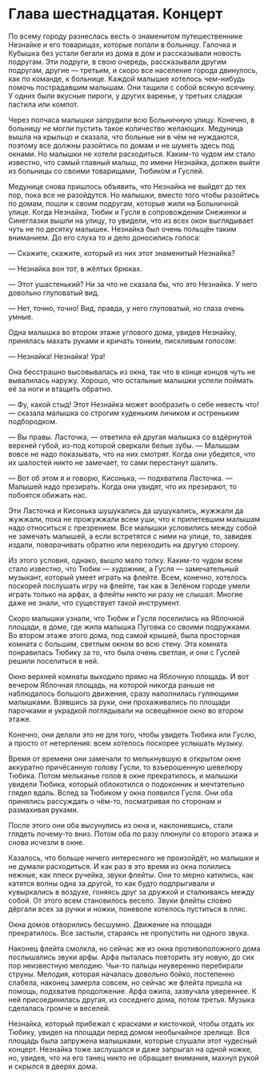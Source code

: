 # Глава шестнадцатая. Концерт

По всему городу разнеслась весть о знаменитом путешественнике Незнайке и его товарищах, которые попали в больницу. Галочка и Кубышка без устали бегали из дома в дом и рассказывали новость подругам. Эти подруги, в свою очередь, рассказывали другим подругам, другие — третьим, и скоро все население города двинулось, как по команде, к больнице. Каждой малышке хотелось чем-нибудь помочь пострадавшим малышам. Они тащили с собой всякую всячину. У одних были вкусные пироги, у других варенье, у третьих сладкая пастила или компот.

Через полчаса малышки запрудили всю Больничную улицу. Конечно, в больницу не могли пустить такое количество желающих. Медуница вышла на крыльцо и сказала, что больные ни в чём не нуждаются, поэтому все должны разойтись по домам и не шуметь здесь под окнами. Но малышки не хотели расходиться. Каким-то чудом им стало известно, что самый главный малыш, по имени Незнайка, должен выйти из больницы со своими товарищами, Тюбиком и Гуслей.

Медунице снова пришлось объявить, что Незнайка не выйдет до тех пор, пока все не разойдутся. Но малышки, вместо того чтобы разойтись по домам, пошли к своим подругам, которые жили на Больничной улице. Когда Незнайка, Тюбик и Гусля в сопровождении Снежинки и Синеглазки вышли на улицу, то увидели, что из всех окон выглядывает чуть не по десятку малышек. Незнайка был очень польщён таким вниманием. До его слуха то и дело доносились голоса:

— Скажите, скажите, который из них этот знаменитый Незнайка?

— Незнайка вон тот, в жёлтых брюках.

— Этот ушастенький? Ни за что не сказала бы, что это Незнайка. У него довольно глуповатый вид.

— Нет, точно, точно! Вид, правда, у него глуповатый, но глаза очень умные.

Одна малышка во втором этаже углового дома, увидев Незнайку, принялась махать руками и кричать тонким, пискливым голосом:

— Незнайка! Незнайка! Ура!

Она бесстрашно высовывалась из окна, так что в конце концов чуть не вывалилась наружу. Хорошо, что остальные малышки успели поймать её за ноги и втащить обратно.

— Фу, какой стыд! Этот Незнайка может вообразить о себе невесть что! — сказала малышка со строгим худеньким личиком и остреньким подбородком.

— Вы правы. Ласточка, — ответила ей другая малышка со вздёрнутой верхней губой, из-под которой сверкали белые зубы. — Малышам вовсе не надо показывать, что на них смотрят. Когда они убедятся, что их шалостей никто не замечает, то сами перестанут шалить.

— Вот об этом я и говорю, Кисонька, — подхватила Ласточка. — Малышей надо презирать. Когда они увидят, что их презирают, то побоятся обижать нас.

Эти Ласточка и Кисонька шушукались да шушукались, жужжали да жужжали, пока не прожужжали всем уши, что к прилетевшим малышам надо относиться с презрением. Все малышки условились между собой не замечать малышей, а если встретятся с ними на улице, то, завидев издали, поворачивать обратно или переходить на другую сторону.

Из этого условия, однако, вышло мало толку. Каким-то чудом всем стало известно, что Тюбик — художник, а Гусля — замечательный музыкант, который умеет играть на флейте. Всем, конечно, хотелось поскорей послушать игру на флейте, так как в Зелёном городе умели играть только на арфах, а флейты никто ни разу не слышал. Многие даже не знали, что существует такой инструмент.

Скоро малышки узнали, что Тюбик и Гусля поселились на Яблочной площади, в доме, где жила малышка Пуговка со своими подружками. Во втором этаже этого дома, под самой крышей, была просторная комната с большим, светлым окном во всю стену. Эта комната понравилась Тюбику за то, что была очень светлая, и они с Гуслей решили поселиться в ней.

Окно верхней комнаты выходило прямо на Яблочную площадь. И вот вечером Яблочная площадь, на которой никогда раньше не наблюдалось большого движения, сразу наполнилась гуляющими малышками. Взявшись за руки, они прохаживались по площади парочками и украдкой поглядывали на освещённое окно во втором этаже.

Конечно, они делали это не для того, чтобы увидеть Тюбика или Гуслю, а просто от нетерпения: всем хотелось поскорее услышать музыку.

Время от времени они замечали то мелькнувшую в открытом окне аккуратно причёсанную голову Гусли, то взъерошенную шевелюру Тюбика. Потом мельканье голов в окне прекратилось, и малышки увидели Тюбика, который облокотился о подоконник и мечтательно глядел вдаль. Вслед за Тюбиком у окна появился Гусля. Они оба принялись рассуждать о чём-то, посматривая по сторонам и размахивая руками.

После этого они оба высунулись из окна и, наклонившись, стали глядеть почему-то вниз. Потом оба по разу плюнули со второго этажа и снова исчезли в окне.

Казалось, что больше ничего интересного не произойдёт, но малышки и не думали расходиться. И как раз в это время из окна полились нежные, как плеск ручейка, звуки флейты. Они то мерно катились, как катятся волны одна за другой, то как будто подпрыгивали и кувыркались в воздухе, гоняясь друг за дружкой и сталкиваясь между собой. От этого всем становилось весело. Звуки флейты словно дёргали всех за ручки и ножки, поневоле хотелось пуститься в пляс.

Окна домов отворились бесшумно. Движение на площади прекратилось. Все застыли, стараясь не пропустить ни одного звука.

Наконец флейта смолкла, но сейчас же из окна противоположного дома послышались звуки арфы. Арфа пыталась повторить эту новую, до сих пор неизвестную мелодию. Чьи-то пальцы неуверенно перебирали струны. Мелодия, которая началась довольно бойко, постепенно слабела, наконец замерла совсем, но сейчас же флейта пришла на помощь, подхватив продолжение. Арфа ожила, зазвучала увереннее. К ней присоединилась другая, из соседнего дома, потом третья. Музыка сделалась громче и веселей.

Незнайка, который прибежал с красками и кисточкой, чтобы отдать их Тюбику, увидел на площади перед домом необычайное зрелище. Вся площадь была запружена малышками, которые слушали этот чудесный концерт. Незнайка тоже заслушался и даже запрыгал на одной ножке, но, увидев, что на его танец никто не обращает внимания, махнул рукой и скрылся в дверях дома.

